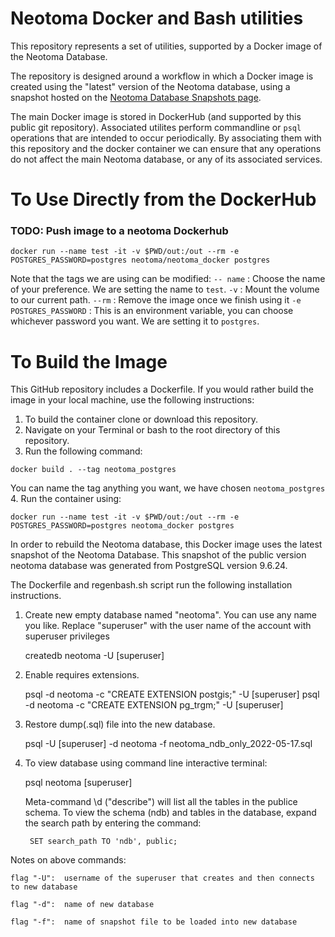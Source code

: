 # Neotoma Docker and Bash utilities

This repository represents a set of utilities, supported by a Docker image of the Neotoma Database.

The repository is designed around a workflow in which a Docker image is created using the "latest" version of the Neotoma database, using a snapshot hosted on the [Neotoma Database Snapshots page](https://neotomadb.org/snapshots).

The main Docker image is stored in DockerHub (and supported by this public git repository). Associated utilites perform commandline or `psql` operations that are intended to occur periodically. By associating them with this repository and the docker container we can ensure that any operations do not affect the main Neotoma database, or any of its associated services.

# To Use Directly from the DockerHub
### TODO: Push image to a neotoma Dockerhub
```
docker run --name test -it -v $PWD/out:/out --rm -e POSTGRES_PASSWORD=postgres neotoma/neotoma_docker postgres
```

Note that the tags we are using can be modified:
`-- name` : Choose the name of your preference. We are setting the name to `test`.
`-v` : Mount the volume to our current path.
`--rm` : Remove the image once we finish using it
`-e POSTGRES_PASSWORD` : This is an environment variable, you can choose whichever password you want. We are setting it to `postgres`.

# To Build the Image
This GitHub repository includes a Dockerfile. If you would rather build the image in your local machine, use the following instructions:

1. To build the container clone or download this repository.
2. Navigate on your Terminal or bash to the root directory of this repository.
3. Run the following command:
```
docker build . --tag neotoma_postgres
```
You can name the tag anything you want, we have chosen `neotoma_postgres`
4. Run the container using:
```
docker run --name test -it -v $PWD/out:/out --rm -e POSTGRES_PASSWORD=postgres neotoma_docker postgres
```

In order to rebuild the Neotoma database, this Docker image uses the latest snapshot of the Neotoma Database.
This snapshot of the public version neotoma database was generated from PostgreSQL version 9.6.24.

The Dockerfile and regenbash.sh script run the following installation instructions.

1. Create new empty database named "neotoma".  You can use any name you like. Replace "superuser"
 with the user name of the account with superuser privileges

	createdb neotoma -U [superuser]

2. Enable requires extensions.

	psql -d neotoma -c "CREATE EXTENSION postgis;" -U [superuser]
	psql -d neotoma -c "CREATE EXTENSION pg_trgm;" -U [superuser]

3. Restore dump(.sql) file into the new database.

	psql -U [superuser] -d neotoma -f neotoma_ndb_only_2022-05-17.sql

4. To view database using command line interactive terminal:

	psql neotoma [superuser]

	Meta-command \d ("describe") will list all the tables in the publice schema. To view the schema (ndb) and tables in the database,
	expand the search path by entering the command:

		SET search_path TO 'ndb', public;


Notes on above commands:
	
	flag "-U":  username of the superuser that creates and then connects to new database

	flag "-d":  name of new database

	flag "-f":  name of snapshot file to be loaded into new database